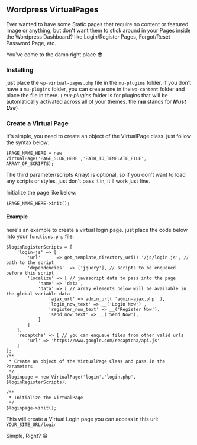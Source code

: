 
## Wordpress VirtualPages

Ever wanted to have some Static pages that require no content or featured image or anything, but don't want them to stick around in your Pages inside the Wordpress Dashboard? 
like Login/Register Pages, Forgot/Reset Password Page, etc.

You've come to the damn right place :sunglasses:

### Installing

just place the `wp-virtual-pages.php` file in the  `mu-plugins` folder.
if you don't have a `mu-plugins` folder, you can create one in  the `wp-content` folder and place the file in there. ( _mu-plugins_ folder is for plugins that will be automatically activated across all of your themes. the __mu__ stands for ***Must Use***)

### Create a Virtual Page

It's simple, you need to create an object of the VirtualPage class. just follow the syntax below:

    $PAGE_NAME_HERE = new VirtualPage('PAGE_SLUG_HERE','PATH_TO_TEMPLATE_FILE', ARRAY_OF_SCRIPTS);


The third parameter(scripts Array) is optional, so if you don't want to load any scripts or styles, just don't pass it in, it'll work just fine.

Initialize the page like below:

    $PAGE_NAME_HERE->init();

#### Example

here's an example to create a virtual login page. just place the code below into your `functions.php` file.

    $loginRegisterScripts = [
	    'login-js' => [
	        'url'      => get_template_directory_uri().'/js/login.js', // path to the script
	        'dependencies'  => ['jquery'], // scripts to be enqueued before this script
	        'localize' => [ // javascript data to pass into the page
	            'name' => 'data', 
	            'data' => [ // array elements below will be available in the global variable data
	                'ajax_url' => admin_url( 'admin-ajax.php' ),
	                'login_now_text' => __('Login Now') ,
	                'register_now_text' => __('Register Now'),
	                'send_now_text' => __('Send Now'),
	            ]
	        ]
	    ],
	    'recaptcha' => [ // you can enqueue files from other valid urls
	        'url' => 'https://www.google.com/recaptcha/api.js'
	    ]
	];
	/**
	 * Create an object of the VirtualPage Class and pass in the Parameters
	 */
	$loginpage = new VirtualPage('login','login.php', $loginRegisterScripts);

	/**
	 * Initialize the VirtualPage
	 */
	$loginpage->init();

This will create a Virtual Login page you can access in this url: `YOUR_SITE_URL/login`

Simple, Right? :grin: